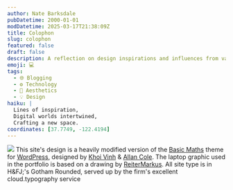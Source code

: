 ```yaml
---
author: Nate Barksdale
pubDatetime: 2000-01-01
modDatetime: 2025-03-17T21:38:09Z
title: Colophon
slug: colophon
featured: false
draft: false
description: A reflection on design inspirations and influences from various creators in the digital space.
emoji: 💻
tags:
  - 🌐 Blogging
  - ⚙️ Technology
  - 🎨 Aesthetics
  - 💡 Design
haiku: |
  Lines of inspiration,  
  Digital worlds intertwined,  
  Crafting a new space.
coordinates: [37.7749, -122.4194]
---
```


![](@assets/images/colophon_mac_530.jpg) This site's design is a heavily modified version of the [Basic Maths](https://www.google.com/search?q=%22Basic%20Maths%22%20basicmaths.subtraction.com) theme for [WordPress](http://wordpress.org), designed by [Khoi Vinh](http://web.archive.org/web/20250209103353/https://www.subtraction.com/) & [Allan Cole](http://web.archive.org/web/20130715013657/http://fthrwght.com:80/). The laptop graphic used in the portfolio is based on a drawing by [ReiterMarkus](http://reitermarkus.deviantart.com/). All site type is in H&FJ;'s Gotham Rounded, served up by the firm's excellent cloud.typography service
